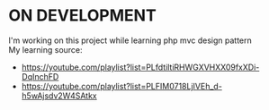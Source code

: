 # ON DEVELOPMENT

I'm working on this project while learning php mvc design pattern  
My learning source:
- https://youtube.com/playlist?list=PLfdtiltiRHWGXVHXX09fxXDi-DqInchFD
- https://youtube.com/playlist?list=PLFIM0718LjIVEh_d-h5wAjsdv2W4SAtkx
